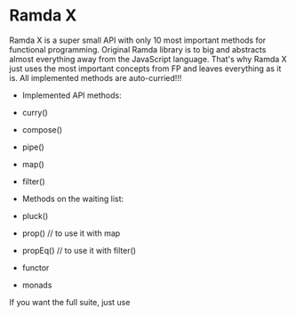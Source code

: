 # Ramda X

Ramda X is a super small API with only 10 most important methods for functional programming. Original Ramda library is to big and abstracts almost everything away from the JavaScript language. That's why Ramda X just uses the most important concepts from FP and leaves everything as it is. All implemented methods are auto-curried!!!


* Implemented API methods:

* curry()
* compose()
* pipe()
* map()
* filter()

* Methods on the waiting list:

* pluck() 
* prop() // to use it with map
* propEq() // to use it with filter()
* functor
* monads

If you want the full suite, just use 





